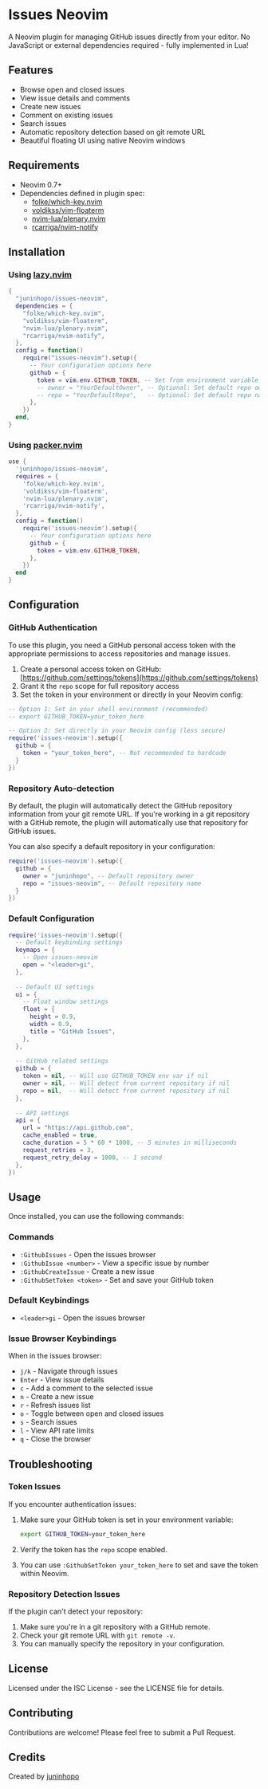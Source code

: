 # Issues Neovim

A Neovim plugin for managing GitHub issues directly from your editor. No JavaScript or external dependencies required - fully implemented in Lua!

## Features

- Browse open and closed issues
- View issue details and comments
- Create new issues
- Comment on existing issues
- Search issues
- Automatic repository detection based on git remote URL
- Beautiful floating UI using native Neovim windows

## Requirements

- Neovim 0.7+ 
- Dependencies defined in plugin spec:
  - [folke/which-key.nvim](https://github.com/folke/which-key.nvim)
  - [voldikss/vim-floaterm](https://github.com/voldikss/vim-floaterm)
  - [nvim-lua/plenary.nvim](https://github.com/nvim-lua/plenary.nvim)
  - [rcarriga/nvim-notify](https://github.com/rcarriga/nvim-notify)

## Installation

### Using [lazy.nvim](https://github.com/folke/lazy.nvim)

```lua
{
  "juninhopo/issues-neovim",
  dependencies = {
    "folke/which-key.nvim",
    "voldikss/vim-floaterm",
    "nvim-lua/plenary.nvim",
    "rcarriga/nvim-notify",
  },
  config = function()
    require("issues-neovim").setup({
      -- Your configuration options here
      github = {
        token = vim.env.GITHUB_TOKEN, -- Set from environment variable
        -- owner = "YourDefaultOwner", -- Optional: Set default repo owner
        -- repo = "YourDefaultRepo",   -- Optional: Set default repo name
      },
    })
  end,
}
```

### Using [packer.nvim](https://github.com/wbthomason/packer.nvim)

```lua
use {
  'juninhopo/issues-neovim',
  requires = {
    'folke/which-key.nvim',
    'voldikss/vim-floaterm',
    'nvim-lua/plenary.nvim',
    'rcarriga/nvim-notify',
  },
  config = function()
    require('issues-neovim').setup({
      -- Your configuration options here
      github = {
        token = vim.env.GITHUB_TOKEN,
      },
    })
  end
}
```

## Configuration

### GitHub Authentication

To use this plugin, you need a GitHub personal access token with the appropriate permissions to access repositories and manage issues.

1. Create a personal access token on GitHub: [https://github.com/settings/tokens](https://github.com/settings/tokens)
2. Grant it the `repo` scope for full repository access
3. Set the token in your environment or directly in your Neovim config:

```lua
-- Option 1: Set in your shell environment (recommended)
-- export GITHUB_TOKEN=your_token_here

-- Option 2: Set directly in your Neovim config (less secure)
require('issues-neovim').setup({
  github = {
    token = "your_token_here", -- Not recommended to hardcode
  }
})
```

### Repository Auto-detection

By default, the plugin will automatically detect the GitHub repository information from your git remote URL. If you're working in a git repository with a GitHub remote, the plugin will automatically use that repository for GitHub issues.

You can also specify a default repository in your configuration:

```lua
require('issues-neovim').setup({
  github = {
    owner = "juninhopo", -- Default repository owner
    repo = "issues-neovim", -- Default repository name
  }
})
```

### Default Configuration

```lua
require('issues-neovim').setup({
  -- Default keybinding settings
  keymaps = {
    -- Open issues-neovim
    open = "<leader>gi",
  },
  
  -- Default UI settings
  ui = {
    -- Float window settings
    float = {
      height = 0.9,
      width = 0.9,
      title = "GitHub Issues",
    },
  },
  
  -- GitHub related settings
  github = {
    token = nil, -- Will use GITHUB_TOKEN env var if nil
    owner = nil, -- Will detect from current repository if nil
    repo = nil,  -- Will detect from current repository if nil
  },
  
  -- API settings
  api = {
    url = "https://api.github.com",
    cache_enabled = true,
    cache_duration = 5 * 60 * 1000, -- 5 minutes in milliseconds
    request_retries = 3,
    request_retry_delay = 1000, -- 1 second
  },
})
```

## Usage

Once installed, you can use the following commands:

### Commands

- `:GithubIssues` - Open the issues browser
- `:GithubIssue <number>` - View a specific issue by number
- `:GithubCreateIssue` - Create a new issue
- `:GithubSetToken <token>` - Set and save your GitHub token

### Default Keybindings

- `<leader>gi` - Open the issues browser

### Issue Browser Keybindings

When in the issues browser:

- `j/k` - Navigate through issues
- `Enter` - View issue details
- `c` - Add a comment to the selected issue
- `n` - Create a new issue
- `r` - Refresh issues list
- `o` - Toggle between open and closed issues
- `s` - Search issues
- `l` - View API rate limits
- `q` - Close the browser

## Troubleshooting

### Token Issues

If you encounter authentication issues:

1. Make sure your GitHub token is set in your environment variable:
   ```bash
   export GITHUB_TOKEN=your_token_here
   ```

2. Verify the token has the `repo` scope enabled.

3. You can use `:GithubSetToken your_token_here` to set and save the token within Neovim.

### Repository Detection Issues

If the plugin can't detect your repository:

1. Make sure you're in a git repository with a GitHub remote.
2. Check your git remote URL with `git remote -v`.
3. You can manually specify the repository in your configuration.

## License

Licensed under the ISC License - see the LICENSE file for details.

## Contributing

Contributions are welcome! Please feel free to submit a Pull Request.

## Credits

Created by [juninhopo](https://github.com/juninhopo)
